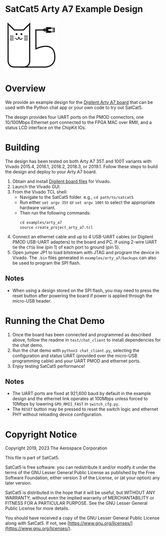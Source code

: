 # SatCat5 Arty A7 Example Design

![SatCat5 Logo](images/satcat5.svg)


# Overview

We provide an example design for the
[Digilent Arty A7 board](https://reference.digilentinc.com/reference/programmable-logic/arty-a7/start)
that can be used with the Python chat app or your own code to try out SatCat5.

The design provides four UART ports on the PMOD connectors, one 10/100Mbps Ethernet port
connected to the FPGA MAC over RMII, and a status LCD interface on the ChipKit IOs.


# Building

The design has been tested on both Arty A7 35T and 100T variants with Vivado 2015.4, 2016.1, 2018.2, 2018.3, or 2019.1.
Follow these steps to build the design and deploy to your Arty A7 board.

1. Obtain and install [Digilent board files](https://reference.digilentinc.com/vivado/installing-vivado/start) for Vivado.
1. Launch the Vivado GUI.
1. From the Vivado TCL shell:
    * Navigate to the SatCat5 folder. e.g., `cd path/to/satcat5`
    * Run either `set argv 35t` or `set argv 100t` to select the appropriate hardware variant.
    * Then run the following commands:
        ```
        cd examples/arty_a7
        source create_project_arty_a7.tcl
        ```
1. Connect an ethernet cable and up to 4 USB-UART cables (or Digilent PMOD USB-UART adapters) to the board and PC.
If using 2-wire UART tie the `CTSb` line (pin 1) of each port to ground (pin 5).
1. Open jumper JP1 to load bitstream with JTAG and program the device in Vivado.
The `.bin` files generated in `examples/arty_a7/backups` can also be used to program the SPI flash.

## Notes
* When using a design stored on the SPI flash, you may need to press the reset button after powering the board if power is applied through the micro-USB header.

# Running the Chat Demo

1. Once the board has been connected and programmed as described above, follow the readme in `test/chat_client` to install dependencies for the chat demo.
1. Run the chat demo with `python3 chat_client.py`, selecting the configuration and status UART (provided over the micro-USB programming cable) and your UART PMOD and ethernet ports.
1. Enjoy testing SatCat5 performance!

## Notes
* The UART ports are fixed at 921,600 baud by default in the example design and the ethernet link operates at 100Mbps unless forced to 10Mbps by lowering `GPO_RMII_FAST` in `switch_cfg.py`.
* The `RESET` button may be pressed to reset the switch logic and ethernet PHY without reloading device configuration.


# Copyright Notice

Copyright 2019, 2023 The Aerospace Corporation

This file is part of SatCat5.

SatCat5 is free software: you can redistribute it and/or modify it under
the terms of the GNU Lesser General Public License as published by the
Free Software Foundation, either version 3 of the License, or (at your
option) any later version.

SatCat5 is distributed in the hope that it will be useful, but WITHOUT
ANY WARRANTY; without even the implied warranty of MERCHANTABILITY or
FITNESS FOR A PARTICULAR PURPOSE.  See the GNU Lesser General Public
License for more details.

You should have received a copy of the GNU Lesser General Public License
along with SatCat5.  If not, see [https://www.gnu.org/licenses/](https://www.gnu.org/licenses/).
